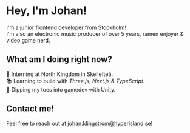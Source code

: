 # Hey, I'm Johan!
I'm a junior frontend developer from Stockholm!
<br />
I'm also an electronic music producer of over 5 years, ramen enjoyer & video game nerd.

## What am I doing right now?
🚀 Interning at North Kingdom in Skellefteå.
<br />
📚 Learning to build with *Three.js*, *Next.js* & *TypeScript*.
<br />
👾 Dipping my toes into gamedev with Unity.

## Contact me!
Feel free to reach out at johan.klingstrom@hyperisland.se!

